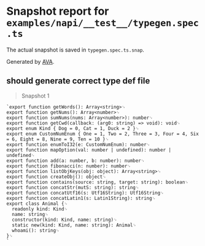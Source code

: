 # Snapshot report for `examples/napi/__test__/typegen.spec.ts`

The actual snapshot is saved in `typegen.spec.ts.snap`.

Generated by [AVA](https://avajs.dev).

## should generate correct type def file

> Snapshot 1

    `export function getWords(): Array<string>␊
    export function getNums(): Array<number>␊
    export function sumNums(nums: Array<number>): number␊
    export function getCwd(callback: (arg0: string) => void): void␊
    export enum Kind { Dog = 0, Cat = 1, Duck = 2 }␊
    export enum CustomNumEnum { One = 1, Two = 2, Three = 3, Four = 4, Six = 6, Eight = 8, Nine = 9, Ten = 10 }␊
    export function enumToI32(e: CustomNumEnum): number␊
    export function mapOption(val: number | undefined): number | undefined␊
    export function add(a: number, b: number): number␊
    export function fibonacci(n: number): number␊
    export function listObjKeys(obj: object): Array<string>␊
    export function createObj(): object␊
    export function contains(source: string, target: string): boolean␊
    export function concatStr(mutS: string): string␊
    export function concatUtf16(s: Utf16String): Utf16String␊
    export function concatLatin1(s: Latin1String): string␊
    export class Animal {␊
      readonly kind: Kind␊
      name: string␊
      constructor(kind: Kind, name: string)␊
      static new(kind: Kind, name: string): Animal␊
      whoami(): string␊
    }␊
    `
